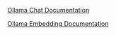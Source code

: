 [Ollama Chat Documentation](https://docs.spring.io/spring-ai/reference/1.0-SNAPSHOT/api/chat/ollama-chat.html)

[Ollama Embedding Documentation](https://docs.spring.io/spring-ai/reference/1.0-SNAPSHOT/api/embeddings/ollama-embeddings.html)
